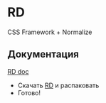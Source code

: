RD
=====

CSS Framework + Normalize

Документация
----
[RD doc]

 - Скачать [RD] и распаковать
 - Готово!

[RD doc]:http://rdmitriev.ru/githab/RD
[RD]:https://github.com/RDmitriev/Putto/archive/master.zip